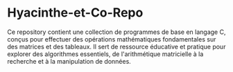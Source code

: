 # Hyacinthe-et-Co-Repo
Ce repository contient une collection de programmes de base en langage C, conçus pour effectuer des opérations mathématiques fondamentales sur des matrices et des tableaux. Il sert de ressource éducative et pratique pour explorer des algorithmes essentiels, de l'arithmétique matricielle à la recherche et à la manipulation de données.
